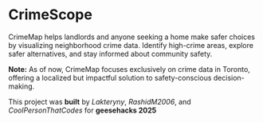 # CrimeScope
CrimeMap helps landlords and anyone seeking a home make safer choices by visualizing neighborhood crime data. Identify high-crime areas, explore safer alternatives, and stay informed about community safety.

**Note:** As of now, CrimeMap focuses exclusively on crime data in Toronto, offering a localized but impactful solution to safety-conscious decision-making.

This project was **built** by _Lakteryny_, _RashidM2006_, and _CoolPersonThatCodes_ for **geesehacks 2025**
